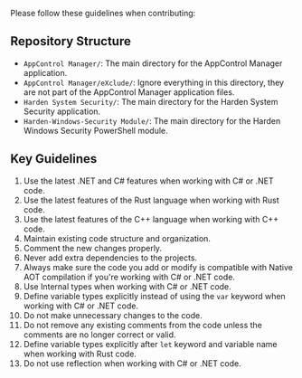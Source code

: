 Please follow these guidelines when contributing:

## Repository Structure
- `AppControl Manager/`: The main directory for the AppControl Manager application.
- `AppControl Manager/eXclude/`: Ignore everything in this directory, they are not part of the AppControl Manager application files.
- `Harden System Security/`: The main directory for the Harden System Security application.
- `Harden-Windows-Security Module/`: The main directory for the Harden Windows Security PowerShell module.

## Key Guidelines
1. Use the latest .NET and C# features when working with C# or .NET code.
2. Use the latest features of the Rust language when working with Rust code.
3. Use the latest features of the C++ language when working with C++ code.
4. Maintain existing code structure and organization.
5. Comment the new changes properly.
6. Never add extra dependencies to the projects.
7. Always make sure the code you add or modify is compatible with Native AOT compilation if you're working with C# or .NET code.
8. Use Internal types when working with C# or .NET code.
9. Define variable types explicitly instead of using the `var` keyword when working with C# or .NET code.
10. Do not make unnecessary changes to the code.
11. Do not remove any existing comments from the code unless the comments are no longer correct or valid.
12. Define variable types explicitly after `let` keyword and variable name when working with Rust code.
13. Do not use reflection when working with C# or .NET code.
